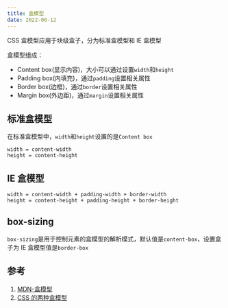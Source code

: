 ```yaml
---
title: 盒模型
date: 2022-06-12
---
```


CSS 盒模型应用于块级盒子，分为标准盒模型和 IE 盒模型

盒模型组成：

- Content box(显示内容)，大小可以通过设置`width`和`height`
- Padding box(内填充)，通过`padding`设置相关属性
- Border box(边框)，通过`border`设置相关属性
- Margin box(外边距)，通过`margin`设置相关属性

## 标准盒模型

在标准盒模型中，`width`和`height`设置的是`Content box`

```text
width = content-width
height = content-height
```

## IE 盒模型

```text
width = content-width + padding-width + border-width
height = content-height + padding-height + border-height
```

## box-sizing

`box-sizing`是用于控制元素的盒模型的解析模式，默认值是`content-box`，设置盒子为 IE 盒模型值是`border-box`

## 参考

1. [MDN-盒模型](https://developer.mozilla.org/zh-CN/docs/Learn/CSS/Building_blocks/The_box_model)
2. [CSS 的两种盒模型](https://zhuanlan.zhihu.com/p/110617108)
